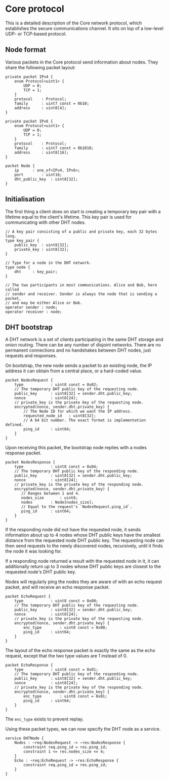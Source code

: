 Core protocol
=============

This is a detailed description of the Core network protocol, which establishes
the secure communications channel. It sits on top of a low-level UDP- or
TCP-based protocol.


Node format
-----------

Various packets in the Core protocol send information about nodes. They share
the following packet layout:

    private packet IPv4 {
        enum Protocol<uint1> {
            UDP = 0;
            TCP = 1;
        }
        protocol	: Protocol;
        family		: uint7 const = 0b10;
        address		: uint8[4];
    }

    private packet IPv6 {
        enum Protocol<uint1> {
            UDP = 0;
            TCP = 1;
        }
        protocol	: Protocol;
        family		: uint7 const = 0b1010;
        address		: uint8[16];
    }

    packet Node {
        ip		: one_of<IPv4, IPv6>;
        port		: uint16;
        dht_public_key	: uint8[32];
    }


Initialisation
--------------

The first thing a client does on start is creating a temporary key pair with a
lifetime equal to the client's lifetime. This key pair is used for communicating
with other DHT nodes.

    // A key pair consisting of a public and private key, each 32 bytes long.
    type key_pair {
        public_key	: uint8[32];
        private_key	: uint8[32];
    }

    // Type for a node in the DHT network.
    type node {
        dht		: key_pair;
    }

    // The two participants in most communications. Alice and Bob, here called
    // sender and receiver. Sender is always the node that is sending a packet,
    // and may be either Alice or Bob.
    operator sender : node;
    operator receiver : node;


DHT bootstrap
-------------

A DHT network is a set of clients participating in the same DHT storage and
onion routing. There can be any number of disjoint networks. There are no
permanent connections and no handshakes between DHT nodes, just requests and
responses.

On bootstrap, the new node sends a packet to an existing node, the IP address it
can obtain from a central place, or a hard-coded value.

    packet NodesRequest {
        type			: uint8 const = 0x02;
        // The temporary DHT public key of the requesting node.
        public_key		: uint8[32] = sender.dht.public_key;
        nonce			: uint8[24];
        // private_key is the private key of the requesting node.
        encrypted(nonce, sender.dht.private_key) {
            // The Node ID for which we want the IP address.
            requested_node_id	: uint8[32];
            // A 64 bit number. The exact format is implementation defined.
            ping_id		: uint64;
        }
    }

Upon receiving this packet, the bootstrap node replies with a nodes response
packet.

    packet NodesResponse {
        type			: uint8 const = 0x04;
        // The temporary DHT public key of the responding node.
        public_key		: uint8[32] = sender.dht.public_key;
        nonce			: uint8[24];
        // private_key is the private key of the responding node.
        encrypted(nonce, sender.dht.private_key) {
           // Ranges between 1 and 4.
           nodes_size		: uint8;
           nodes		: Node[nodes_size];
           // Equal to the request's `NodesRequest.ping_id`.
           ping_id		: uint64;
        }
    }

If the responding node did not have the requested node, it sends information
about up to 4 nodes whose DHT public keys have the smallest distance from the
requested node DHT public key. The requesting node can then send requests to the
newly discovered nodes, recursively, until it finds the node it was looking for.

If a responding node returned a result with the requested node in it, it can
additionally return up to 3 nodes whose DHT public keys are closest to the
requested node's DHT public key.

Nodes will regularly ping the nodes they are aware of with an echo request
packet, and will receive an echo response packet.

    packet EchoRequest {
        type			: uint8 const = 0x00;
        // The temporary DHT public key of the requesting node.
        public_key		: uint8[32] = sender.dht.public_key;
        nonce			: uint8[24];
        // private_key is the private key of the requesting node.
        encrypted(nonce, sender.dht.private_key) {
            enc_type		: uint8 const = 0x00;
            ping_id		: uint64;
        }
    }

The layout of the echo response packet is exactly the same as the echo request,
except that the two type values are 1 instead of 0.

    packet EchoResponse {
        type			: uint8 const = 0x01;
        // The temporary DHT public key of the responding node.
        public_key		: uint8[32] = sender.dht.public_key;
        nonce			: uint8[24];
        // private_key is the private key of the responding node.
        encrypted(nonce, sender.dht.private_key) {
            enc_type		: uint8 const = 0x01;
            ping_id		: uint64;
        }
    }

The `enc_type` exists to prevent replay.

Using these packet types, we can now specify the DHT node as a service.

    service DHTNode {
        Nodes : ~req:NodesRequest -> ~res:NodesResponse {
            constraint req.ping_id = res.ping_id;
            constraint 1 <= res.nodes_size <= 4;
        }
        Echo : ~req:EchoRequest -> ~res:EchoResponse {
            constraint req.ping_id = res.ping_id;
        }
    }
